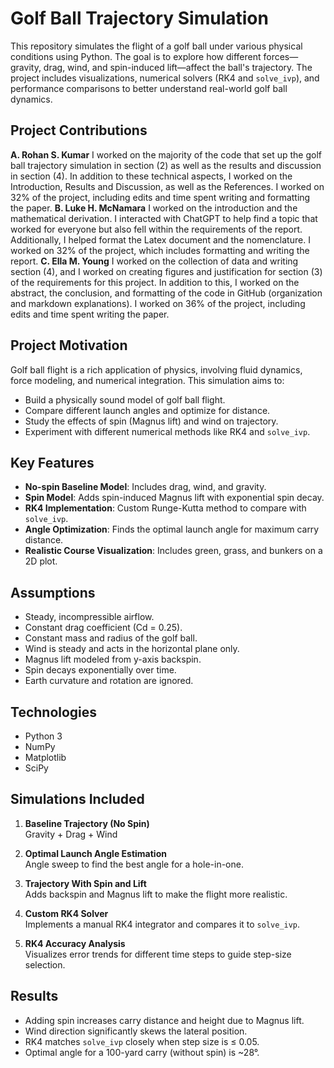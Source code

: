 # Golf Ball Trajectory Simulation 

This repository simulates the flight of a golf ball under various physical conditions using Python. The goal is to explore how different forces—gravity, drag, wind, and spin-induced lift—affect the ball's trajectory. The project includes visualizations, numerical solvers (RK4 and `solve_ivp`), and performance comparisons to better understand real-world golf ball dynamics.

## Project Contributions

**A. Rohan S. Kumar**
I worked on the majority of the code that set up the golf ball trajectory simulation in section (2) as well as the
results and discussion in section (4). In addition to these technical aspects, I worked on the Introduction, Results and
Discussion, as well as the References. I worked on 32% of the project, including edits and time spent writing and
formatting the paper.
**B. Luke H. McNamara**
I worked on the introduction and the mathematical derivation. I interacted with ChatGPT to help find a topic that
worked for everyone but also fell within the requirements of the report. Additionally, I helped format the Latex document
and the nomenclature. I worked on 32% of the project, which includes formatting and writing the report.
**C. Ella M. Young**
I worked on the collection of data and writing section (4), and I worked on creating figures and justification for
section (3) of the requirements for this project. In addition to this, I worked on the abstract, the conclusion, and
formatting of the code in GitHub (organization and markdown explanations). I worked on 36% of the project, including
edits and time spent writing the paper.

## Project Motivation

Golf ball flight is a rich application of physics, involving fluid dynamics, force modeling, and numerical integration. This simulation aims to:

- Build a physically sound model of golf ball flight.
- Compare different launch angles and optimize for distance.
- Study the effects of spin (Magnus lift) and wind on trajectory.
- Experiment with different numerical methods like RK4 and `solve_ivp`.

## Key Features

- **No-spin Baseline Model**: Includes drag, wind, and gravity.
- **Spin Model**: Adds spin-induced Magnus lift with exponential spin decay.
- **RK4 Implementation**: Custom Runge-Kutta method to compare with `solve_ivp`.
- **Angle Optimization**: Finds the optimal launch angle for maximum carry distance.
- **Realistic Course Visualization**: Includes green, grass, and bunkers on a 2D plot.

## Assumptions

- Steady, incompressible airflow.
- Constant drag coefficient (Cd = 0.25).
- Constant mass and radius of the golf ball.
- Wind is steady and acts in the horizontal plane only.
- Magnus lift modeled from y-axis backspin.
- Spin decays exponentially over time.
- Earth curvature and rotation are ignored.

## Technologies

- Python 3
- NumPy
- Matplotlib
- SciPy

## Simulations Included

1. **Baseline Trajectory (No Spin)**  
   Gravity + Drag + Wind

2. **Optimal Launch Angle Estimation**  
   Angle sweep to find the best angle for a hole-in-one.

3. **Trajectory With Spin and Lift**  
   Adds backspin and Magnus lift to make the flight more realistic.

4. **Custom RK4 Solver**  
   Implements a manual RK4 integrator and compares it to `solve_ivp`.

5. **RK4 Accuracy Analysis**  
   Visualizes error trends for different time steps to guide step-size selection.

## Results

- Adding spin increases carry distance and height due to Magnus lift.
- Wind direction significantly skews the lateral position.
- RK4 matches `solve_ivp` closely when step size is ≤ 0.05.
- Optimal angle for a 100-yard carry (without spin) is ~28°.

